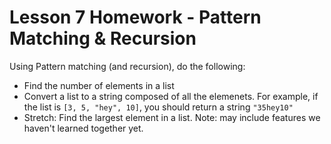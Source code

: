 # Lesson 7 Homework - Pattern Matching & Recursion
Using Pattern matching (and recursion), do the following:

- Find the number of elements in a list
- Convert a list to a string composed of all the elemenets. For example, if the list is `[3, 5, "hey", 10]`, you should return a string `"35hey10"`
- Stretch: Find the largest element in a list. Note: may include features we haven't learned together yet.